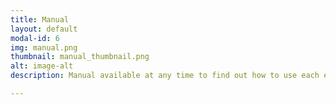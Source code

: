 ```yaml
---
title: Manual
layout: default
modal-id: 6
img: manual.png
thumbnail: manual_thumbnail.png
alt: image-alt
description: Manual available at any time to find out how to use each element.

---
```

